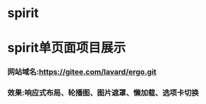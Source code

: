 # spirit
# spirit单页面项目展示
### 网站域名:https://gitee.com/lavard/ergo.git
### 效果:响应式布局、轮播图、图片遮罩、懒加载、选项卡切换


